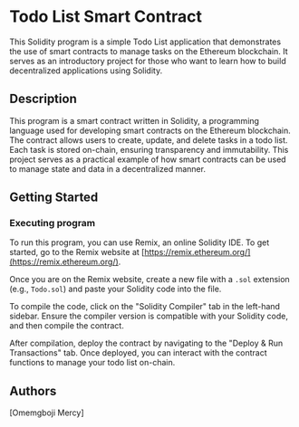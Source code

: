# Todo List Smart Contract

This Solidity program is a simple Todo List application that demonstrates the use of smart contracts to manage tasks on the Ethereum blockchain. It serves as an introductory project for those who want to learn how to build decentralized applications using Solidity.

## Description

This program is a smart contract written in Solidity, a programming language used for developing smart contracts on the Ethereum blockchain. The contract allows users to create, update, and delete tasks in a todo list. Each task is stored on-chain, ensuring transparency and immutability. This project serves as a practical example of how smart contracts can be used to manage state and data in a decentralized manner.

## Getting Started

### Executing program

To run this program, you can use Remix, an online Solidity IDE. To get started, go to the Remix website at [https://remix.ethereum.org/](https://remix.ethereum.org/).

Once you are on the Remix website, create a new file with a `.sol` extension (e.g., `Todo.sol`) and paste your Solidity code into the file.

To compile the code, click on the "Solidity Compiler" tab in the left-hand sidebar. Ensure the compiler version is compatible with your Solidity code, and then compile the contract.

After compilation, deploy the contract by navigating to the "Deploy & Run Transactions" tab. Once deployed, you can interact with the contract functions to manage your todo list on-chain.

## Authors

[Omemgboji Mercy]


